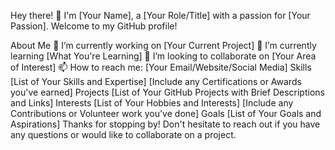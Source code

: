 Hey there! 👋
I'm [Your Name], a [Your Role/Title] with a passion for [Your Passion]. Welcome to my GitHub profile!

About Me
🔭 I’m currently working on [Your Current Project]
🌱 I’m currently learning [What You're Learning]
👯 I’m looking to collaborate on [Your Area of Interest]
📫 How to reach me: [Your Email/Website/Social Media]
Skills
[List of Your Skills and Expertise]
[Include any Certifications or Awards you've earned]
Projects
[List of Your GitHub Projects with Brief Descriptions and Links]
Interests
[List of Your Hobbies and Interests]
[Include any Contributions or Volunteer work you've done]
Goals
[List of Your Goals and Aspirations]
Thanks for stopping by! Don't hesitate to reach out if you have any questions or would like to collaborate on a project.
